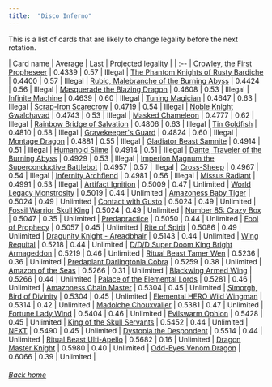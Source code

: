 ```yaml
---
title:  "Disco Inferno"
---
```


This is a list of cards that are likely to change legality before the next rotation.

| Card name | Average | Last | Projected legality |
| :-- |
[Crowley, the First Propheseer](https://db.ygoprodeck.com/card/?search=Crowley,%20the%20First%20Propheseer) | 0.4339 | 0.57 | Illegal |
[The Phantom Knights of Rusty Bardiche](https://db.ygoprodeck.com/card/?search=The%20Phantom%20Knights%20of%20Rusty%20Bardiche) | 0.4400 | 0.57 | Illegal |
[Rubic, Malebranche of the Burning Abyss](https://db.ygoprodeck.com/card/?search=Rubic,%20Malebranche%20of%20the%20Burning%20Abyss) | 0.4424 | 0.56 | Illegal |
[Masquerade the Blazing Dragon](https://db.ygoprodeck.com/card/?search=Masquerade%20the%20Blazing%20Dragon) | 0.4608 | 0.53 | Illegal |
[Infinite Machine](https://db.ygoprodeck.com/card/?search=Infinite%20Machine) | 0.4639 | 0.60 | Illegal |
[Tuning Magician](https://db.ygoprodeck.com/card/?search=Tuning%20Magician) | 0.4647 | 0.63 | Illegal |
[Scrap-Iron Scarecrow](https://db.ygoprodeck.com/card/?search=Scrap-Iron%20Scarecrow) | 0.4719 | 0.54 | Illegal |
[Noble Knight Gwalchavad](https://db.ygoprodeck.com/card/?search=Noble%20Knight%20Gwalchavad) | 0.4743 | 0.53 | Illegal |
[Masked Chameleon](https://db.ygoprodeck.com/card/?search=Masked%20Chameleon) | 0.4777 | 0.62 | Illegal |
[Rainbow Bridge of Salvation](https://db.ygoprodeck.com/card/?search=Rainbow%20Bridge%20of%20Salvation) | 0.4806 | 0.63 | Illegal |
[Tin Goldfish](https://db.ygoprodeck.com/card/?search=Tin%20Goldfish) | 0.4810 | 0.58 | Illegal |
[Gravekeeper's Guard](https://db.ygoprodeck.com/card/?search=Gravekeeper's%20Guard) | 0.4824 | 0.60 | Illegal |
[Montage Dragon](https://db.ygoprodeck.com/card/?search=Montage%20Dragon) | 0.4881 | 0.55 | Illegal |
[Gladiator Beast Samnite](https://db.ygoprodeck.com/card/?search=Gladiator%20Beast%20Samnite) | 0.4914 | 0.51 | Illegal |
[Humanoid Slime](https://db.ygoprodeck.com/card/?search=Humanoid%20Slime) | 0.4914 | 0.51 | Illegal |
[Dante, Traveler of the Burning Abyss](https://db.ygoprodeck.com/card/?search=Dante,%20Traveler%20of%20the%20Burning%20Abyss) | 0.4929 | 0.53 | Illegal |
[Imperion Magnum the Superconductive Battlebot](https://db.ygoprodeck.com/card/?search=Imperion%20Magnum%20the%20Superconductive%20Battlebot) | 0.4957 | 0.57 | Illegal |
[Cross-Sheep](https://db.ygoprodeck.com/card/?search=Cross-Sheep) | 0.4967 | 0.54 | Illegal |
[Infernity Archfiend](https://db.ygoprodeck.com/card/?search=Infernity%20Archfiend) | 0.4981 | 0.56 | Illegal |
[Missus Radiant](https://db.ygoprodeck.com/card/?search=Missus%20Radiant) | 0.4991 | 0.53 | Illegal |
[Artifact Ignition](https://db.ygoprodeck.com/card/?search=Artifact%20Ignition) | 0.5009 | 0.47 | Unlimited |
[World Legacy Monstrosity](https://db.ygoprodeck.com/card/?search=World%20Legacy%20Monstrosity) | 0.5019 | 0.44 | Unlimited |
[Amazoness Baby Tiger](https://db.ygoprodeck.com/card/?search=Amazoness%20Baby%20Tiger) | 0.5024 | 0.49 | Unlimited |
[Contact with Gusto](https://db.ygoprodeck.com/card/?search=Contact%20with%20Gusto) | 0.5024 | 0.49 | Unlimited |
[Fossil Warrior Skull King](https://db.ygoprodeck.com/card/?search=Fossil%20Warrior%20Skull%20King) | 0.5024 | 0.49 | Unlimited |
[Number 85: Crazy Box](https://db.ygoprodeck.com/card/?search=Number%2085:%20Crazy%20Box) | 0.5047 | 0.35 | Unlimited |
[Predapractice](https://db.ygoprodeck.com/card/?search=Predapractice) | 0.5050 | 0.44 | Unlimited |
[Fool of Prophecy](https://db.ygoprodeck.com/card/?search=Fool%20of%20Prophecy) | 0.5057 | 0.45 | Unlimited |
[Rite of Spirit](https://db.ygoprodeck.com/card/?search=Rite%20of%20Spirit) | 0.5086 | 0.49 | Unlimited |
[Dragunity Knight - Areadbhair](https://db.ygoprodeck.com/card/?search=Dragunity%20Knight%20-%20Areadbhair) | 0.5143 | 0.44 | Unlimited |
[Wing Requital](https://db.ygoprodeck.com/card/?search=Wing%20Requital) | 0.5218 | 0.44 | Unlimited |
[D/D/D Super Doom King Bright Armageddon](https://db.ygoprodeck.com/card/?search=D/D/D%20Super%20Doom%20King%20Bright%20Armageddon) | 0.5219 | 0.46 | Unlimited |
[Ritual Beast Tamer Wen](https://db.ygoprodeck.com/card/?search=Ritual%20Beast%20Tamer%20Wen) | 0.5236 | 0.36 | Unlimited |
[Predaplant Darlingtonia Cobra](https://db.ygoprodeck.com/card/?search=Predaplant%20Darlingtonia%20Cobra) | 0.5259 | 0.38 | Unlimited |
[Amazon of the Seas](https://db.ygoprodeck.com/card/?search=Amazon%20of%20the%20Seas) | 0.5266 | 0.31 | Unlimited |
[Blackwing Armed Wing](https://db.ygoprodeck.com/card/?search=Blackwing%20Armed%20Wing) | 0.5266 | 0.44 | Unlimited |
[Palace of the Elemental Lords](https://db.ygoprodeck.com/card/?search=Palace%20of%20the%20Elemental%20Lords) | 0.5281 | 0.46 | Unlimited |
[Amazoness Chain Master](https://db.ygoprodeck.com/card/?search=Amazoness%20Chain%20Master) | 0.5304 | 0.45 | Unlimited |
[Simorgh, Bird of Divinity](https://db.ygoprodeck.com/card/?search=Simorgh,%20Bird%20of%20Divinity) | 0.5304 | 0.45 | Unlimited |
[Elemental HERO Wild Wingman](https://db.ygoprodeck.com/card/?search=Elemental%20HERO%20Wild%20Wingman) | 0.5314 | 0.42 | Unlimited |
[Madolche Chouxvalier](https://db.ygoprodeck.com/card/?search=Madolche%20Chouxvalier) | 0.5381 | 0.47 | Unlimited |
[Fortune Lady Wind](https://db.ygoprodeck.com/card/?search=Fortune%20Lady%20Wind) | 0.5404 | 0.46 | Unlimited |
[Evilswarm Ophion](https://db.ygoprodeck.com/card/?search=Evilswarm%20Ophion) | 0.5428 | 0.45 | Unlimited |
[King of the Skull Servants](https://db.ygoprodeck.com/card/?search=King%20of%20the%20Skull%20Servants) | 0.5452 | 0.44 | Unlimited |
[NEXT](https://db.ygoprodeck.com/card/?search=NEXT) | 0.5490 | 0.45 | Unlimited |
[Dystopia the Despondent](https://db.ygoprodeck.com/card/?search=Dystopia%20the%20Despondent) | 0.5514 | 0.44 | Unlimited |
[Ritual Beast Ulti-Apelio](https://db.ygoprodeck.com/card/?search=Ritual%20Beast%20Ulti-Apelio) | 0.5682 | 0.16 | Unlimited |
[Dragon Master Knight](https://db.ygoprodeck.com/card/?search=Dragon%20Master%20Knight) | 0.5980 | 0.40 | Unlimited |
[Odd-Eyes Venom Dragon](https://db.ygoprodeck.com/card/?search=Odd-Eyes%20Venom%20Dragon) | 0.6066 | 0.39 | Unlimited |

###### [Back home](index)